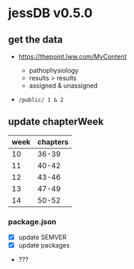# jessDB v0.5.0

## get the data

- https://thepoint.lww.com/MyContent
	- pathophysiology
	- results > results
	- assigned & unassigned

- `/public/ 1 & 2`

## update chapterWeek

week | chapters
---- | ----
10 | 36-39
11 | 40-42
12 | 43-46
13 | 47-49
14 | 50-52

### package.json

- [x] update SEMVER
- [x] update packages
- ???
